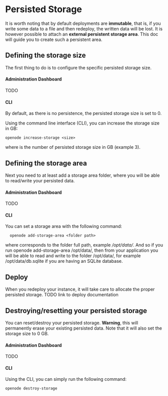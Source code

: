 # Persisted Storage

It is worth noting that by default deployments are **immutable**, that is, if you 
write some data to a file and then redeploy, the written data will be lost. It is
however possible to attach an **external persistent storage area**. This doc will guide you
to create such a persistent area.

## Defining the storage size

The first thing to do is to configure the specific persisted storage size.

#### Administration Dashboard

TODO

#### CLI

By default, as there is no persistence, the persisted storage size is set to 0.

Using the command line interface (CLI), you can increase the storage size in GB:

    openode increase-storage <size>

where *<size>* is the number of persisted storage size in GB (example 3).

## Defining the storage area

Next you need to at least add a storage area folder, where you will be able to read/write
your persisted data.

#### Administration Dashboard

TODO

#### CLI

You can set a storage area with the following command:

      openode add-storage-area <folder path>

where *<folder path>* corresponds to the folder full path, example */opt/data/*.
And so if you run openode add-storage-area /opt/data/, then from your application you
will be able to read and write to the folder /opt/data/, for example /opt/data/db.sqlite
if you are having an SQLite database. 

#### 

## Deploy

When you redeploy your instance, it will take care to allocate the proper persisted storage.
TODO link to deploy documentation

## Destroying/resetting your persisted storage

You can reset/destroy your persisted storage. **Warning**, this will permanently erase
your existing persisted data. Note that it will also set the storage size to 0 GB.

#### Administration Dashboard

TODO

#### CLI

Using the CLI, you can simply run the following command:

    openode destroy-storage